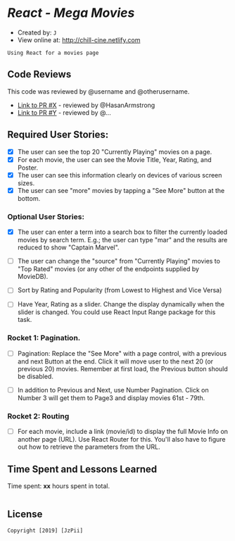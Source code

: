 #  *React - Mega Movies*

- Created by: `J`
- View online at: http://chill-cine.netlify.com

`Using React for a movies page`




## Code Reviews

This code was reviewed by @username and @otherusername. 

* [Link to PR #X](#) - reviewed by @HasanArmstrong
* [Link to PR #Y](#) - reviewed by @...   


## Required User Stories:

- [x] The user can see the top 20 "Currently Playing" movies on a page.
- [x]  For each movie, the user can see the Movie Title, Year, Rating, and Poster.
- [x]  The user can see this information clearly on devices of various screen sizes.
- [x]  The user can see "more" movies by tapping a "See More" button at the bottom.

### Optional User Stories:

- [x]  The user can enter a term into a search box to filter the currently loaded movies by search term. E.g.; the user can type "mar" and the results are reduced to show "Captain Marvel".
- [ ]  The user can change the "source" from "Currently Playing" movies to "Top Rated" movies (or any other of the endpoints supplied by MovieDB).
- [ ]  Sort by Rating and Popularity (from Lowest to Highest and Vice Versa)
- [ ]  Have Year, Rating as a slider. Change the display dynamically when the slider is changed. You could use React Input Range package for this task.


### Rocket 1: Pagination.

- [ ]  Pagination: Replace the "See More" with a page control, with a previous and next Button at the end. Click it will move user to the next 20 (or previous 20) movies. Remember at first load, the Previous button should be disabled.
- [ ] In addition to Previous and Next, use Number Pagination. Click on Number 3 will get them to Page3 and display movies 61st - 79th.


### Rocket 2: Routing

- [ ] For each movie, include a link (movie/id) to display the full Movie Info on another page (URL). Use React Router for this. You'll also have to figure out how to retrieve the parameters from the URL.


## Time Spent and Lessons Learned

Time spent: **xx** hours spent in total.

```

```

## License

    Copyright [2019] [JzPii]

